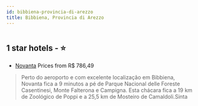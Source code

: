 ```yaml
---
id: bibbiena-provincia-di-arezzo
title: Bibbiena, Provincia di Arezzo
---
```


<center><img src="https://i.travelapi.com/hotels/51000000/50920000/50914300/50914281/12bf4924_z.jpg" alt="" /></center>


##  1 star hotels - ⭐️

-    [Novanta](https://us.hurb.com/hotels/bibbiena/novanta-HT-6ZOP?cmp=18055) Prices from R$ 786,49
   > Perto do aeroporto e com excelente localização em Bibbiena, Novanta fica a 9 minutos a pé de Parque Nacional delle Foreste Casentinesi, Monte Falterona e Campigna.  Esta chácara fica a 19 km de Zoológico de Poppi e a 25,5 km de Mosteiro de Camaldoli.Sinta
